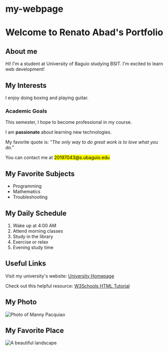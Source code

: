 # my-webpage
<!DOCTYPE html>
<html lang="en">
  <head>
    <meta charset="UTF-8">
    <meta name="viewport" content="width=device-width, initial-scale=1.0">
    <title>My First Webpage</title>
  </head>
 <body>
  
  <h1>Welcome to Renato Abad's Portfolio</h1>
  <h2>About me</h2>
  <p>Hi! I'm a student at University of Baguio studying BSIT. I'm excited to learn web development!</p>
  
  <h2>My Interests</h2>
  <p>I enjoy doing boxing and playing guitar.</p>
  
  <h3>Academic Goals</h3>
  <p>This semester, I hope to become professional in my course.</p>
  <p>I am <strong>passionate</strong> about learning new technologies.</p>
<p>My favorite quote is: <em>"The only way to do great work is to love what you do."</em></p>
<p>You can contact me at <mark>20197043@s.ubaguio.edu</mark></p>
<h2>My Favorite Subjects</h2>
<ul>
  <li>Programming</li>
  <li>Mathematics</li>
  <li>Troubleshooting</li>
</ul>

<h2>My Daily Schedule</h2>
<ol>
  <li>Wake up at 4:00 AM</li>
  <li>Attend morning classes</li>
  <li>Study in the library</li>
  <li>Exercise or relax</li>
  <li>Evening study time</li>
</ol>
 
 <h2>Useful Links</h2>
<p>Visit my university's website: <a href="https://ubaguio.edu/">University Homepage</a></p>
<p>Check out this helpful resource: <a href="https://www.w3schools.com/html/" target="_blank">W3Schools HTML Tutorial</a></p>

<h2>My Photo</h2>
<img src="![Alt text](image.png)" alt="Photo of Manny Pacquiao" width="200" height="200">

<h2>My Favorite Place</h2>
<img src="![Alt text](image-1.png)" 
     alt="A beautiful landscape" width="300" height="200">


</body>

